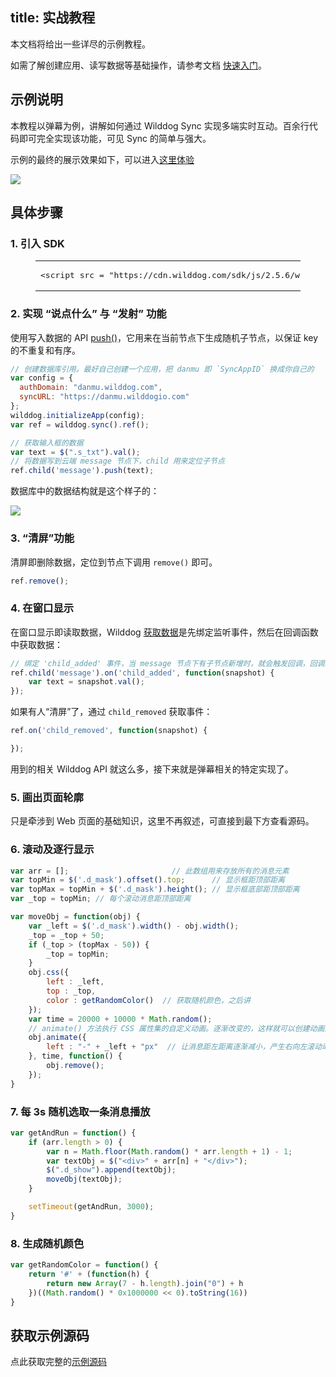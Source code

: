 
title: 实战教程
---

本文档将给出一些详尽的示例教程。

如需了解创建应用、读写数据等基础操作，请参考文档 [快速入门](/sync/Web/quickstart.html)。


## 示例说明

本教程以弹幕为例，讲解如何通过 Wilddog Sync 实现多端实时互动。百余行代码即可完全实现该功能，可见 Sync 的简单与强大。

示例的最终的展示效果如下，可以进入[这里体验](http://danmu.wilddogapp.com/)

![](/images/display.jpg)


## 具体步骤

### 1. 引入 SDK

<figure class="highlight html"><table><tbody><tr><td class="code"><pre><div class="line"><span class="comment"><!-- Wilddog Auth SDK --></span></div><div class="line"><span class="tag"><<span class="name">script</span> <span class="attr">src</span> = <span class="string">"<span>htt</span>ps://cdn.wilddog.com/sdk/js/<span class="sync_web_v">2.5.6</span>/wilddog.js"</span>></span><span class="undefined"></span><span class="tag"></<span class="name">script</span>></span></div></pre></td></tr></tbody></table></figure>

### 2. 实现 “说点什么” 与 “发射” 功能

使用写入数据的 API [push()](/sync/Web/guide/save-data.html#追加子节点)，它用来在当前节点下生成随机子节点，以保证 key 的不重复和有序。

```js
// 创建数据库引用。最好自己创建一个应用，把 danmu 即 `SyncAppID` 换成你自己的
var config = {
  authDomain: "danmu.wilddog.com",
  syncURL: "https://danmu.wilddogio.com"
};
wilddog.initializeApp(config);
var ref = wilddog.sync().ref();

// 获取输入框的数据
var text = $(".s_txt").val();
// 将数据写到云端 message 节点下，child 用来定位子节点
ref.child('message').push(text);
```

数据库中的数据结构就是这个样子的：

![](/images/data.jpg)

### 3.  “清屏”功能

清屏即删除数据，定位到节点下调用 `remove()` 即可。

```js
ref.remove();
```
### 4. 在窗口显示
在窗口显示即读取数据，Wilddog [获取数据](/sync/Web/guide/retrieve-data.html)是先绑定监听事件，然后在回调函数中获取数据：

```js
// 绑定 'child_added' 事件，当 message 节点下有子节点新增时，就会触发回调，回调的 `snapshot` 对象包含了新增的数据
ref.child('message').on('child_added', function(snapshot) {
	var text = snapshot.val();
});
```
如果有人“清屏”了，通过 `child_removed` 获取事件：

```js
ref.on('child_removed', function(snapshot) {

});
```

用到的相关 Wilddog API 就这么多，接下来就是弹幕相关的特定实现了。


### 5. 画出页面轮廓
只是牵涉到 Web 页面的基础知识，这里不再叙述，可直接到最下方查看源码。

### 6. 滚动及逐行显示

```js
var arr = [];						// 此数组用来存放所有的消息元素
var topMin = $('.d_mask').offset().top; 	 // 显示框距顶部距离
var topMax = topMin + $('.d_mask').height(); // 显示框底部距顶部距离
var _top = topMin; // 每个滚动消息距顶部距离

var moveObj = function(obj) {
	var _left = $('.d_mask').width() - obj.width();
	_top = _top + 50;
	if (_top > (topMax - 50)) {
		_top = topMin;
	}
	obj.css({
		left : _left,
		top : _top,
		color : getRandomColor()  // 获取随机颜色，之后讲
	});
	var time = 20000 + 10000 * Math.random();
	// animate() 方法执行 CSS 属性集的自定义动画。逐渐改变的，这样就可以创建动画效果。
	obj.animate({								
		left : "-" + _left + "px"  // 让消息距左距离逐渐减小，产生右向左滚动动画。
	}, time, function() {
		obj.remove();
	});
}
```

### 7. 每 3s 随机选取一条消息播放

```js
var getAndRun = function() {
	if (arr.length > 0) {
		var n = Math.floor(Math.random() * arr.length + 1) - 1;
		var textObj = $("<div>" + arr[n] + "</div>");
		$(".d_show").append(textObj);
		moveObj(textObj);
	}

	setTimeout(getAndRun, 3000);
}
```

### 8. 生成随机颜色

```js
var getRandomColor = function() {
	return '#' + (function(h) {
		return new Array(7 - h.length).join("0") + h
	})((Math.random() * 0x1000000 << 0).toString(16))
}
```



## 获取示例源码

点此获取完整的[示例源码](https://github.com/WildDogTeam/demo-js-danmu)
